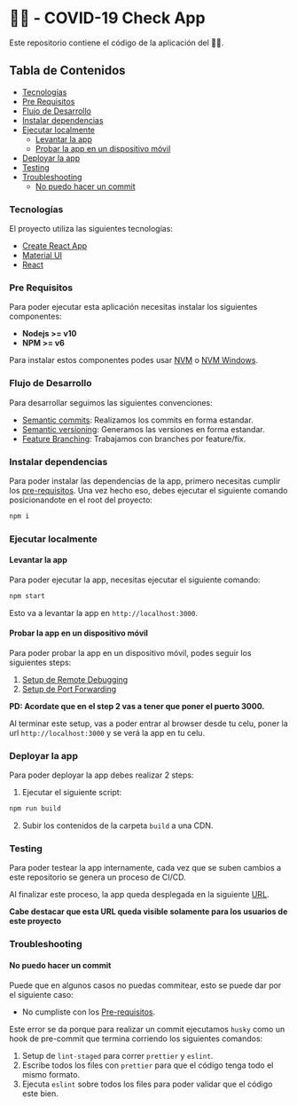 # 👑🦠 - COVID-19 Check App

Este repositorio contiene el código de la aplicación del 👑🦠.

## Tabla de Contenidos

- [Tecnologías](#tecnologías)
- [Pre Requisitos](#pre-requisitos)
- [Flujo de Desarrollo](#flujo-de-desarrollo)
- [Instalar dependencias](#instalar-dependencias)
- [Ejecutar localmente](#correr-la-app)
  - [Levantar la app](#levantar-la-app)
  - [Probar la app en un dispositivo móvil](#probar-la-app-en-un-dispositivo-móvil)
- [Deployar la app](#deployar-la-app)
- [Testing](#testing)
- [Troubleshooting](#troubleshooting)
  - [No puedo hacer un commit](#no-puedo-hacer-un-commit)

### Tecnologías

El proyecto utiliza las siguientes tecnologías:

- [Create React App](https://create-react-app.dev/)
- [Material UI](https://material-ui.com/)
- [React](https://es.reactjs.org/)

### Pre Requisitos

Para poder ejecutar esta aplicación necesitas instalar los siguientes componentes:

- **Nodejs >= v10**
- **NPM >= v6**

Para instalar estos componentes podes usar [NVM](https://github.com/nvm-sh/nvm) o [NVM Windows](https://github.com/coreybutler/nvm-windows).

### Flujo de Desarrollo

Para desarrollar seguimos las siguientes convenciones:

- [Semantic commits](https://www.conventionalcommits.org/en/v1.0.0-beta.2/): Realizamos los commits en forma estandar.
- [Semantic versioning](https://semver.org/): Generamos las versiones en forma estandar.
- [Feature Branching](https://www.atlassian.com/git/tutorials/comparing-workflows/feature-branch-workflow): Trabajamos con branches por feature/fix.

### Instalar dependencias

Para poder instalar las dependencias de la app, primero necesitas cumplir los [pre-requisitos](#pre-requisitos). Una vez hecho eso, debes ejecutar el siguiente comando posicionandote en el root del proyecto:

```bash
npm i
```

### Ejecutar localmente

#### Levantar la app

Para poder ejecutar la app, necesitas ejecutar el siguiente comando:

```bash
npm start
```

Esto va a levantar la app en `http://localhost:3000`.

#### Probar la app en un dispositivo móvil

Para poder probar la app en un dispositivo móvil, podes seguir los siguientes steps:

1. [Setup de Remote Debugging](https://developers.google.com/web/tools/chrome-devtools/remote-debugging?hl=es)
2. [Setup de Port Forwarding](https://developers.google.com/web/tools/chrome-devtools/remote-debugging/local-server?hl=es)

**PD: Acordate que en el step 2 vas a tener que poner el puerto 3000.**

Al terminar este setup, vas a poder entrar al browser desde tu celu, poner la url `http://localhost:3000` y se verá la app en tu celu.

### Deployar la app

Para poder deployar la app debes realizar 2 steps:

1. Ejecutar el siguiente script:

```bash
npm run build
```

2. Subir los contenidos de la carpeta `build` a una CDN.

### Testing

Para poder testear la app internamente, cada vez que se suben cambios a este repositorio se genera un proceso de CI/CD.

Al finalizar este proceso, la app queda desplegada en la siguiente [URL](https://blackboxvision.gitlab.io/covid-19/corona-app).

**Cabe destacar que esta URL queda visible solamente para los usuarios de este proyecto**

### Troubleshooting

#### No puedo hacer un commit

Puede que en algunos casos no puedas commitear, esto se puede dar por el siguiente caso:

- No cumpliste con los [Pre-requisitos](#pre-requisitos).

Este error se da porque para realizar un commit ejecutamos `husky` como un hook de pre-commit que termina corriendo los siguientes comandos:

1. Setup de `lint-staged` para correr `prettier` y `eslint`.
2. Escribe todos los files con `prettier` para que el código tenga todo el mismo formato.
3. Ejecuta `eslint` sobre todos los files para poder validar que el código este bien.
